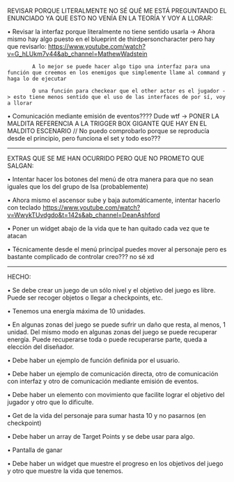 REVISAR PORQUE LITERALMENTE NO SÉ QUÉ ME ESTÁ PREGUNTANDO EL ENUNCIADO YA QUE ESTO NO VENÍA EN LA TEORÍA Y VOY A LLORAR:

• Revisar la interfaz porque literalmente no tiene sentido usarla -> Ahora mismo hay algo puesto en el blueprint de thirdpersoncharacter pero hay que revisarlo: https://www.youtube.com/watch?v=G_hLUkm7v44&ab_channel=MathewWadstein

            A lo mejor se puede hacer algo tipo una interfaz para una función que creemos en los enemigos que simplemente llame al command y haga lo de ejecutar

            O una función para checkear que el other actor es el jugador -> esto tiene menos sentido que el uso de las interfaces de por sí, voy a llorar

• Comunicación mediante emisión de eventos???? Dude wtf ->  PONER LA MALDITA REFERENCIA A LA TRIGGER BOX GIGANTE QUE HAY EN EL MALDITO ESCENARIO // No puedo comprobarlo porque se reproducía desde el principio, pero funciona el set y todo eso???

------------------------------------------------------------------------------------------------------------------------------------------------

EXTRAS QUE SE ME HAN OCURRIDO PERO QUE NO PROMETO QUE SALGAN:

• Intentar hacer los botones del menú de otra manera para que no sean iguales que los del grupo de Isa (probablemente)

• Ahora mismo el ascensor sube y baja automáticamente, intentar hacerlo con teclado https://www.youtube.com/watch?v=WwykTUvdgdo&t=142s&ab_channel=DeanAshford

• Poner un widget abajo de la vida que te han quitado cada vez que te atacan

• Técnicamente desde el menú principal puedes mover al personaje pero es bastante complicado de controlar creo??? no sé xd

------------------------------------------------------------------------------------------------------------------------------------------------

HECHO:

• Se debe crear un juego de un sólo nivel y el objetivo del juego es libre. Puede ser recoger objetos o llegar a checkpoints, etc.

• Tenemos una energía máxima de 10 unidades.

• En algunas zonas del juego se puede sufrir un daño que resta, al menos, 1 unidad. Del mismo modo en algunas zonas del juego se puede recuperar energía. Puede recuperarse toda o puede recuperarse parte, queda a elección del diseñador.

• Debe haber un ejemplo de función definida por el usuario.

• Debe haber un ejemplo de comunicación directa, otro de comunicación con interfaz y otro de comunicación mediante emisión de eventos.

• Debe haber un elemento con movimiento que facilite lograr el objetivo del jugador y otro que lo dificulte.

• Get de la vida del personaje para sumar hasta 10 y no pasarnos (en checkpoint)

• Debe haber un array de Target Points y se debe usar para algo.

• Pantalla de ganar

• Debe haber un widget que muestre el progreso en los objetivos del juego y otro que muestre la vida que tenemos.